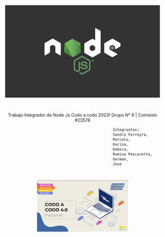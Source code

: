 
<br>
<p align="center">
<img src="https://github.com/testTPU/1/blob/main/nodejs.png"  alt="logo Node Js">
</p>
<br>
<p align="center">
                   Trabajo Integrador de Node Js Codo a codo 2023!
                   Grupo N° 6 | Comisión #23578 


                                                     Integrantes:
                                                     Sandra Ferreyra, 
                                                     Marcelo, 
                                                     Karina, 
                                                     Debora, 
                                                     Romina Pascaretta, 
                                                     German, 
                                                     Jose  
</p>
<br>
<p align="center">
<img src="https://github.com/testTPU/1/blob/main/images.png" alt="logo codo a codo">
</p>
<br>
